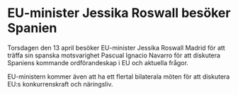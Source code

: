 # EU-minister Jessika Roswall besöker Spanien

Torsdagen den 13 april besöker EU-minister Jessika Roswall Madrid för att träffa sin spanska motsvarighet Pascual Ignacio Navarro för att diskutera Spaniens kommande ordförandeskap i EU och aktuella frågor.

EU-ministern kommer även att ha ett flertal bilaterala möten för att diskutera EU:s konkurrenskraft och näringsliv.
